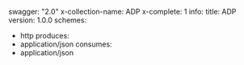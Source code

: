 swagger: "2.0"
x-collection-name: ADP
x-complete: 1
info:
  title: ADP
  version: 1.0.0
schemes:
- http
produces:
- application/json
consumes:
- application/json